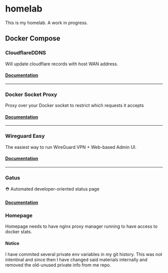 # homelab

This is my homelab. A work in progress.

## Docker Compose

### CloudflareDDNS

Will update cloudflare records with host WAN address.

#### [Documentation](https://hotio.dev/containers/cloudflareddns/)

---

### Docker Socket Proxy

Proxy over your Docker socket to restrict which requests it accepts

#### [Documentation](https://github.com/Tecnativa/docker-socket-proxy)

---

### Wireguard Easy

The easiest way to run WireGuard VPN + Web-based Admin UI.

#### [Documentation](https://github.com/wg-easy/wg-easy)

---

### Gatus

⛑ Automated developer-oriented status page

#### [Documentation](https://github.com/TwiN/gatus)

### Homepage

Homepage needs to have nginx proxy manager running to have access to docker stats.

#### Notice

I have commited several private env variables in my git history. This was not intentinal and since then I have changed said materials internally and removed the old-unused private info from me repo.
